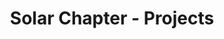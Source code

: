 ---
permalink: /projects
layout: projects
menu-color: 'dark'
title: Solar Chapter - Projects
custom_css:
  - '/assets/css/projects.css'
custom_js: 
  - '/assets/js/jquery.keyframes.min.js'
  - 'https://cdnjs.cloudflare.com/ajax/libs/d3/3.5.3/d3.min.js'
  - 'https://cdnjs.cloudflare.com/ajax/libs/topojson/1.6.9/topojson.min.js'
  - 'https://cdnjs.cloudflare.com/ajax/libs/datamaps/0.5.9/datamaps.idn.min.js'
  - '/assets/js/projects.js'
# Content
stats:
  fund:
    title: "Has Raised"
    value: "Rp. 320,000,000"
  sponsors:
    title: "Supported by"
    value: "7 companies"
  branch:
    title: 'Created'
    value: "5 branches"
  students:
    title: 'Has Involved'
    value: "50 students"
    help_message: "from universities across the world"
statsImageGallery:
  - https://res.cloudinary.com/db1a3rvdf/image/upload/v1584838758/Solar%20Chapter%20Website/projects_page/RK_05953_bbfw73.jpg
  - https://res.cloudinary.com/db1a3rvdf/image/upload/v1584838758/Solar%20Chapter%20Website/projects_page/DSC00821_phwela.jpg
  - https://res.cloudinary.com/db1a3rvdf/image/upload/v1584838757/Solar%20Chapter%20Website/projects_page/IMG_20170817_113747_uij0wu.jpg
  - https://res.cloudinary.com/db1a3rvdf/image/upload/v1584838757/Solar%20Chapter%20Website/projects_page/RK_05181_by4ydl.jpg
  - https://res.cloudinary.com/db1a3rvdf/image/upload/v1584838757/Solar%20Chapter%20Website/projects_page/DSC02083_a8adwa.jpg
prefaceTitle: ''
preface: |
  Solar Chapter has worked on several projects in Indonesia, and still counting. Collaborating with students across the world, companies, and local government in identifying and providing solutions in getting basic commodities to rural areas.
projects:
  - ntt:
    provinceName: 'East Nusa Tenggara'
    regencies:
      - malaka:
        regencyName: 'Malaka'
        places:
          - asmanulea:
            placeName: 'As Manulea'
            chapters:
              - chapterOne:
                chapterTitle: 'Chapter One: Water for As Manulea'
                chapterLink: '/projects/chapter-one-water-for-as-manulea'
                chapterStatus: 'completed'
              - chapterTwo:
                chapterTitle: 'Chapter Two: Education for As Manulea'
                chapterLink: '/projects/chapter-two-education-for-as-manulea'
                chapterStatus: 'completed'
              - chapterTwo:
                chapterTitle: 'Chapter Three: Makna Movement for As Manulea'
                chapterLink: '/projects/chapter-three-makna-movement-for-as-manulea'
                chapterStatus: 'in-progress'
          - umutnana:
            placeName: 'Umutnana'
            chapters:
              - chapterOne:
                chapterTitle: 'Chapter One: Water for Umutnana'
                chapterLink': '/projects/chapter-one-water-for-umutnana'
                chapterStatus: 'completed'
---
